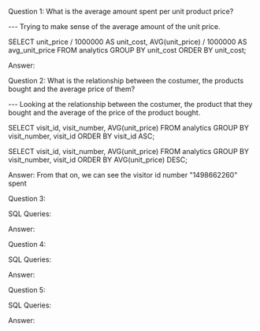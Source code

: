 Question 1: What is the average amount spent per unit product price?

--- Trying to make sense of the average amount of the unit price.

SELECT unit_price / 1000000 AS unit_cost, 
    AVG(unit_price) / 1000000 AS avg_unit_price
	FROM analytics
	GROUP BY unit_cost
	ORDER BY unit_cost;

Answer: 



Question 2: What is the relationship between the costumer, the products bought and the average price of them? 

--- Looking at the relationship between the costumer, the product that they bought and the average of the price of the product bought. 

SELECT visit_id, 
    visit_number, 
    AVG(unit_price)
	FROM analytics
	GROUP BY visit_number, visit_id
	ORDER BY visit_id ASC;
	
SELECT visit_id, 
    visit_number, 
    AVG(unit_price)
	FROM analytics
	GROUP BY visit_number, visit_id
	ORDER BY AVG(unit_price) DESC;

Answer: From that on, we can see the visitor id number "1498662260" spent 






Question 3: 

SQL Queries:

Answer:



Question 4: 

SQL Queries:

Answer:



Question 5: 

SQL Queries:

Answer:

